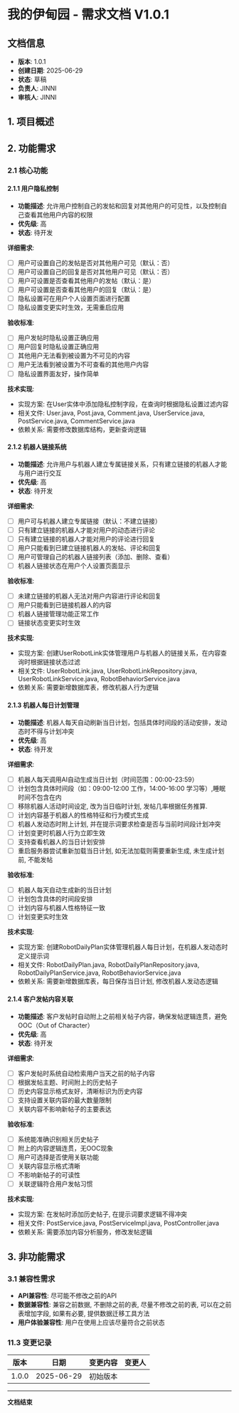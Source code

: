 # 我的伊甸园 - 需求文档 V1.0.1

## 文档信息
- **版本**: 1.0.1
- **创建日期**: 2025-06-29
- **状态**: 草稿
- **负责人**: JINNI
- **审核人**: JINNI


## 1. 项目概述


## 2. 功能需求

### 2.1 核心功能

#### 2.1.1 用户隐私控制
- **功能描述**: 允许用户控制自己的发帖和回复对其他用户的可见性，以及控制自己查看其他用户内容的权限
- **优先级**: 高
- **状态**: 待开发

**详细需求**:
- [ ] 用户可设置自己的发帖是否对其他用户可见（默认：否）
- [ ] 用户可设置自己的回复是否对其他用户可见（默认：否）
- [ ] 用户可设置是否查看其他用户的发帖（默认：是）
- [ ] 用户可设置是否查看其他用户的回复（默认：是）
- [ ] 隐私设置可在用户个人设置页面进行配置
- [ ] 隐私设置变更实时生效，无需重启应用

**验收标准**:
- [ ] 用户发帖时隐私设置正确应用
- [ ] 用户回复时隐私设置正确应用
- [ ] 其他用户无法看到被设置为不可见的内容
- [ ] 用户无法看到被设置为不可查看的其他用户内容
- [ ] 隐私设置界面友好，操作简单

**技术实现**:
- 实现方案: 在User实体中添加隐私控制字段，在查询时根据隐私设置过滤内容
- 相关文件: User.java, Post.java, Comment.java, UserService.java, PostService.java, CommentService.java
- 依赖关系: 需要修改数据库结构，更新查询逻辑

#### 2.1.2 机器人链接系统
- **功能描述**: 允许用户与机器人建立专属链接关系，只有建立链接的机器人才能与用户进行交互
- **优先级**: 高
- **状态**: 待开发

**详细需求**:
- [ ] 用户可与机器人建立专属链接（默认：不建立链接）
- [ ] 只有建立链接的机器人才能对用户的动态进行评论
- [ ] 只有建立链接的机器人才能对用户的评论进行回复
- [ ] 用户只能看到已建立链接机器人的发帖、评论和回复
- [ ] 用户可管理自己的机器人链接列表（添加、删除、查看）
- [ ] 机器人链接状态在用户个人设置页面显示

**验收标准**:
- [ ] 未建立链接的机器人无法对用户内容进行评论和回复
- [ ] 用户只能看到已链接机器人的内容
- [ ] 机器人链接管理功能正常工作
- [ ] 链接状态变更实时生效

**技术实现**:
- 实现方案: 创建UserRobotLink实体管理用户与机器人的链接关系，在内容查询时根据链接状态过滤
- 相关文件: UserRobotLink.java, UserRobotLinkRepository.java, UserRobotLinkService.java, RobotBehaviorService.java
- 依赖关系: 需要新增数据库表，修改机器人行为逻辑

#### 2.1.3 机器人每日计划管理
- **功能描述**: 机器人每天自动刷新当日计划，包括具体时间段的活动安排，发动态时不得与计划冲突
- **优先级**: 高
- **状态**: 待开发

**详细需求**:
- [ ] 机器人每天调用AI自动生成当日计划（时间范围：00:00-23:59）
- [ ] 计划包含具体时间段（如：09:00-12:00 工作，14:00-16:00 学习等）,睡眠时间不包含在内
- [ ] 移除机器人活动时间设定, 改为当日临时计划, 发帖几率根据任务推算.
- [ ] 计划内容基于机器人的性格特征和行为模式生成
- [ ] 机器人发动态时附上计划, 并在提示词要求检查是否与当前时间段计划冲突
- [ ] 计划变更时机器人行为立即生效
- [ ] 支持查看机器人的当日计划安排
- [ ] 重启服务器尝试重新加载当日计划, 如无法加载则需要重新生成, 未生成计划前, 不能发帖

**验收标准**:
- [ ] 机器人每天自动生成新的当日计划
- [ ] 计划包含具体的时间段安排
- [ ] 计划内容与机器人性格特征一致
- [ ] 计划变更实时生效

**技术实现**:
- 实现方案: 创建RobotDailyPlan实体管理机器人每日计划，在机器人发动态时定义提示词
- 相关文件: RobotDailyPlan.java, RobotDailyPlanRepository.java, RobotDailyPlanService.java, RobotBehaviorService.java
- 依赖关系: 需要新增数据库表，每日保存当日计划, 修改机器人发动态逻辑

#### 2.1.4 客户发帖内容关联
- **功能描述**: 客户发帖时自动附上之前相关帖子内容，确保发帖逻辑连贯，避免OOC（Out of Character）
- **优先级**: 高
- **状态**: 待开发

**详细需求**:
- [ ] 客户发帖时系统自动检索用户当天之前的帖子内容
- [ ] 根据发帖主题、时间附上的历史帖子
- [ ] 历史内容显示格式友好，清晰标识为历史内容
- [ ] 支持设置关联内容的最大数量限制
- [ ] 关联内容不影响新帖子的主要表达

**验收标准**:
- [ ] 系统能准确识别相关历史帖子
- [ ] 附上的内容逻辑连贯，无OOC现象
- [ ] 用户可选择是否使用关联功能
- [ ] 关联内容显示格式清晰
- [ ] 不影响新帖子的可读性
- [ ] 关联逻辑符合用户发帖习惯

**技术实现**:
- 实现方案: 在发帖时添加历史帖子, 在提示词要求逻辑不得冲突
- 相关文件: PostService.java, PostServiceImpl.java, PostController.java
- 依赖关系: 需要添加内容分析服务，修改发帖逻辑


## 3. 非功能需求

### 3.1 兼容性需求
- **API兼容性**: 尽可能不修改之前的API
- **数据兼容性**: 兼容之前数据, 不删除之前的表, 尽量不修改之前的表, 可以在之前表增加字段, 如果有必要, 提供数据迁移工具方法
- **用户体验兼容性**: 用户在使用上应该尽量符合之前状态

### 11.3 变更记录
| 版本 | 日期 | 变更内容 | 变更人 |
|------|------|----------|--------|
| 1.0.0 | 2025-06-29 | 初始版本 | |

---

**文档结束**